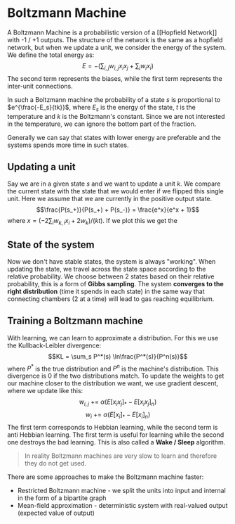 # Boltzmann Machine
A Boltzmann Machine is a probabilistic version of a [[Hopfield Network]] with -1 / +1 outputs. The structure of the network is the same as a hopfield network, but when we update a unit, we consider the energy of the system. We define the total energy as:
$$E = -\Big(\sum_{i,j} w_{i,j} x_i x_j + \sum_i w_i x_i\Big)$$
The second term represents the biases, while the first term represents the inter-unit connections.

In such a Boltzmann machine the probability of a state $s$ is proportional to $e^{\frac{-E_s}{tk}}$, where $E_s$ is the energy of the state, $t$ is the temperature and $k$ is the Boltzmann's constant. Since we are not interested in the temperature, we can ignore the bottom part of the fraction.

Generally we can say that states with lower energy are preferable and the systems spends more time in such states.

## Updating a unit
Say we are in a given state $s$ and we want to update a unit $k$. We compare the current state with the state that we would enter if we flipped this single unit. Here we assume that we are currently in the positive output state.
$$\frac{P(s_+)}{P(s_+) + P(s_-)} = \frac{e^x}{e^x + 1}$$
where $x = (-2\sum_i w_{k,i} x_i + 2 w_k)/(kt)$. If we plot this we get the 

## State of the system
Now we don't have stable states, the system is always "working". When updating the state, we travel across the state space according to the relative probability. We choose between 2 states based on their relative probability, this is a form of **Gibbs sampling**. The system **converges to the right distribution** (time it spends in each state) in the same way that connecting chambers (2 at a time) will lead to gas reaching equilibrium. 

## Training a Boltzmann machine
With learning, we can learn to approximate a distribution. For this we use the Kullback-Leibler divergence:
$$KL = \sum_s P^*(s) \ln\frac{P^*(s)}{P^n(s)}$$
where $P^*$ is the true distribution and $P^n$ is the machine's distribution. This divergence is 0 if the two distributions match. To update the weights to get our machine closer to the distribution we want, we use gradient descent, where we update like this:
$$w_{i,j} \text{ += } \alpha (E[x_i x_j]_* - E[x_i x_j]_n)$$
$$w_i \text{ += } \alpha (E[x_i]_* - E[x_i]_n)$$
The first term corresponds to Hebbian learning, while the second term is anti Hebbian learning. The first term is useful for learning while the second one destroys the bad learning. This is also called a **Wake / Sleep** algorithm. 

>In reality Boltzmann machines are very slow to learn and therefore they do not get used.

There are some approaches to make the Boltzmann machine faster: 
- Restricted Boltzmann machine - we split the units into input and internal in the form of a bipartite graph
- Mean-field approximation - deterministic system with real-valued output (expected value of output)


